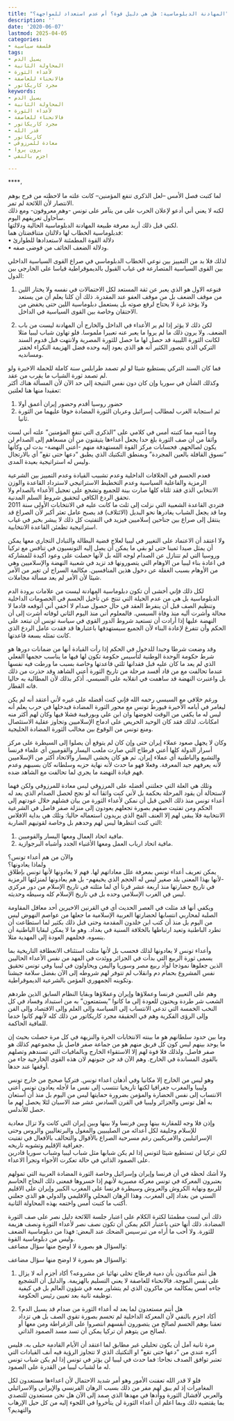 ```yaml
---
title: "المهادنة الدبلوماسية: هل هي دليل قوة؟ أم عدم استعداد للمواجهة؟"
description: ''
date: '2020-06-07'
lastmod: 2025-04-05
categories:
- فلسفة سياسية
tags:
- يسيل الدم
- المحاولة الثانية
- لأعداء الثورة
- فالانحناء للعاصفة
- مجرد كاريكاتور
keywords:
- يسيل الدم
- المحاولة الثانية
- لأعداء الثورة
- فالانحناء للعاصفة
- مجرد كاريكاتور
- قدر الله
- كاريكاتور
- معادة للمرزوقي
- يرون يروا
- اجزم بالنفي

---
```

****،

لما كتبت فصل الأمس –لعل الذكرى تنفع المؤمنين– كانت علته ما لاحظته من فرح بوهم الانتصار لأن اللائحة لم تمر.   
لكنه لا يعني أني أدعو لإعلان الحرب على من يتآمر على تونس -وهم معروفون- ومع ذلك سأحاول تعريفهم اليوم.   
لكني قبل ذلك أريد معرفة طبيعة المهادنة الدبلوماسية الحالية ودلالتها.   
فدبلوماسية الخطاب لها دلالتان متناقضتان هما:   
• دلالة القوة المطمئنة لاستعدادها للطوارئ   
• ودلالة الضعف الخائف من فوضى صفه.

لذلك فلا بد من التمييز بين نوعي الخطاب الدبلوماسي في صراع القوى السياسية الداخلي بين القوى السياسية المتصارعة في غياب القبول بالديموقراطية قياسا على الخارجي بين الدول:

1. فنوعه الاول هو الذي يعبر عن ثقة المستعد لكل الاحتمالات في نفسه ولا يختار اللين من موقف الضعف بل من موقف العفو عند المقدرة. ذلك أن كلنا يعلم أن من يستعد ولا يؤخذ غرة لا يحتاج لرفع صوته بل يستعمل دبلوماسية اللين حتى يخفض من الاحتقان وخاصة بين القوى السياسية في الداخل.

2. لكن ذلك لا يؤثر إذا لم ير الأعداء في الداخل والخارج أن المهادنة ليست من باب الضعف. ولا يرون ذلك ما لم يروا ما يعبر عنه تعبيرا ملموسا. فلو تهاون شباب ليبيا مثلا لكانت الثورة الليبية قد حصل لها ما حصل للثورة المصرية ولانتهت قبل قدوم السند التركي الذي يتصور الكثير أنه هو الذي يعود إليه وحده فضل الهزيمة النكراء لحفتر ومسانديه.

فما كان السند التركي يستطيع شيئا لو لم تصمد طرابلس سنة كاملة للحملة الاخيرة ولو لم تصمد ثورة الشباب ما يقرب من عقد.   
وكذلك الشأن في سوريا وإن كان دون نفس النتيجة إلى حد الآن لأن المسألة هناك أكثر تعقيدا منها هنا لعلتين:   
1. حضور روسيا أقدم وحضور إيران أعمق أولا   
2. ثم استجابة الغرب لمطالب إسرائيل وعربان الثورة المضادة خوفا عليهما من الثورة ثانيا.

وما أعنيه مما كتبته أمس في كلامي على “الذكرى التي تنفع المؤمنين” علته أني لست واثقا من أن صف الثورة بلغ حدا يجعل أعداءها يتيقنون من أن مسعاهم إلى الصدام لن يكون لصالحهم. فحسابات مركز القوة المستهدفة منهم -أعني النهضة- بدت لي وكأنها “تسوق القافلة بالعين المجردة” وبمنطق التكتيك الذي يطبق “دعها حتى تقع” أي بالارتجال وليس له استراتيجية بعيدة المدى.

فعدم الحسم في الخلافات الداخلية وعدم تشبيب القيادة وعدم التمييز بين الشرعية الرمزية والفاعلية السياسية وعدم التخطيط الاستراتيجي لاسترداد القاعدة والوزن الانتخابي الذي فقد ثلثاه كلها صارت بينة للجميع وتشجع على تعجيل الأعداء بالصدام ولا تحقق الردع الكافي لتحقيق شروط السلم المدنية.   
فتردي القاعدة الشعبية التي نزلت إلى ثلث ما كانت عليه في الانتخابات الأولى سنة 2011 وما قد يجعل الشباب يغادرها نحو البديل (الائتلاف) قد يصبح عامل تعثر أكبر لأن الصراع قد ينتقل إلى صراع بين جناحين إسلاميين فيزيد في التفتيت كل ذلك لا يبشر بخير في غياب استراتيجية تطمئن القاعدة الانتخابية.

ولا اعتقد أن الاعتماد على التغيير في ليبيا لعلاج قضية البطالة والتبادل التجاري معها يمكن أن يمثل صيدا ثمينا حتى لو بقي ما يمكن أن يصل إليه التونسيون في تنافس مع تركيا وروسيا التي لم تتنازل عن الصدام لوجه الله بل لأنها حصلت على وعود أكيدة للمشاركة في اعادة بناء ليبيا من الاوهام التي يتصورونها قد تزيد في شعبية النهضة والإسلاميين وهي من الأوهام بسبب الغفلة عن دخول هذين المنافسين. مكالمة السراج لن تغير من الأمر شيئا لأن الأمر لم يعد مسألة مجاملات.

لكل ذلك فإني أخشى أن تكون دبلوماسية المهادنة ليست من علامات برودة الدم الدبلوماسية بل هي من عدم الحيلة التي تنتج عن تأجيل الحسم في الخصومات الداخلية وتنظيم الصف قبل أن ينفرط العقد في حال حصول صدام لا أخفي أني أتوقعه قادما لا محالة وأشرت أليه منذ وفاة السبسي. فالمعلوم أني منذ اليوم الثاني لوفاته أشرت إلى أن النهضة عليها إذا أرادت أن تستعيد شروط الدور القوي في سياسة تونس أن تبتعد على الحكم وأن تتفرغ لإعادة البناء لأن الجميع سيستهدفها باعتبارها قد فقدت عامل الردع الذي كانت تمثله بسعة قاعدتها.

وقد وضعت شرطا وحيدا للدخول في الحكم إذا رأت القيادة أنها من ضمانات دورها هو شرط حكومة الوحدة الوطنية لتأسيس حكومة تكون لها فيها ما يناسب حجمها الفعلي الذي لم يعد ما كان عليه قبل فقدانها ثلثي قاعدتها وخاصة بسبب ما ورطت فيه نفسها عندما تحالفت مع من قاد أفسد مرحلة من تاريخ الثورة أعني الشاهد وقد حذرت من ذلك بل واعتبرت النهضة قد ساهمت في انقلابه على السبسي. أذكر بذلك لأن المطالبة به حاليا فاته القطار.

ورغم خلافي مع السبسي رحمه الله فإني كنت أفضله على غيره لأني أعتقد أنه لم يكن ليغامر في أيامه الأخيرة فيورط تونس مع محور الثورة المضادة فيدخلها في حرب يعلم أنه ليس له ما يكفي من الوقت لخوضها وان ابن علي وبورقيبة فشلا فيها وكان لهم أكثر منه امكانات. لذلك فقد كان الوحيد الحريص على ادماج الإسلاميين وتجاوز عقلية الاستئصال ومنع تونس من الوقوع بين مخالب الثورة المضادة الخليجية.

وكان لا يجهل صعود عملاء إيران حتى وإن كان لم يتوقع أن يصلوا إلى السيطرة على مركز أسرار الدولة كلها أعني قرطاج التي صارت ملعب اليسار والقوميين أي علماء فرنسا والتشيع والباطنية أي عملاء إيران. ثم هو كان يخشى اليسار والاتحاد أكثر من الإسلاميين لأنه يعرفهم جيد المعرفة. وفعلا فهو ما حدث لأنه نهاية حزبه وسلطانه كان بسببهم وعدم فهم قيادة النهضة ما يجري لما تحالفت مع الشاهد ضده.

وتلك هي العلة التي جعلتني أفضله على المرزوقي ليس معادة للمرزوقي ولكن فهما لاستحالة أن يقود المرحلة بحكمة بل لأني كنت واثقا أنه لو نجح لحصل الصدام الذي يعد له أعداء تونس منذ ذلك الحين قبل أن نمكن لأعداء الثورة من بيان فشلهم خلال عودتهم إلى الحكم ومن تفتيت صفهم بصورة تجعلهم يعودون إلى منزلة صفر فاصل في الشرعية الانتخابية فلا يبقى لهم إلا العنف الفج الذي يريدون استعماله حاليا: وتلك هي بداية الافلاس التي كنت انتظرها ليس لهم وحدهم بل وخاصة لقوتيهم الضاربة:

1. مافية اتحاد العمال ومعها اليسار والقوميين.  
2. مافية اتحاد ارباب العمل ومعها الأغنياء الجدد وأشباه البرجوازية.

والآن من هم أعداء تونس؟   
ولماذا يعادونها؟   
يمكن تعريف أعداء تونس بمعرفة علل معاداتهم لها. فهم لا يعادونها لأنها تونس بإطلاق -لأنها بهذا المعنى بلد صغير ليس له الحجم الذي يخيفهم- بل هم يعادونها لمنزلتها الرمزية في تاريخ حضارتها منذ اربعة عشر قرنا أي لما مثلته في تاريخ الإسلام من دور مركزي ليس في الغرب الإسلامي وحده بل في تاريخ الإسلام كله وسيطه وحديثه.

ويكفي أنها قد مثلت في العصر الحديث أي في القرنين الاخيرين أحد معاقل المقاومة الصلبة لمحاربي انتسابها لحضارتها العربية الإسلامية ما جعلها من عواصم النهوض ليس من اليوم بل منذ أن كتب ابن خلدون المقدمة وحتى قبل ذلك بكثير لما استطاعت أن تطرد الباطنية وتعيد ارتباطها بالخلافة السنية في بغداد. وهو ما لا يمكن لبقايا الباطنية أن ينسوه. فحلمهم العودة إلى المهدية مثلا.

وأعداء تونس لا يعادونها لذلك فحسب بل لأنها مثلت استئناف الانعطافة التاريخية بما يسمى ثورة الربيع التي بدأت في الجزائر ووئدت في المهد من نفس الأعداء الحاليين الذين جعلوها نموذجا لوأد ربيع مصر وسوريا واليمن ويحاولون في ليبيا وفي تونس تحقيق نفس المشروع بحمام دم وانقلاب لم تتوفر لهم شروطه إلى الآن بفضل سلامة جيشنا وتكوينه الجمهوري المؤمن بالشرعية الديموقراطية.

وهم على التعيين فرنسا وعملاؤها وإيران وعملاؤها وبقايا النظام السابق الذين طردهم الشعب شر طردة ويحنون للعودة إلى ما كانوا “يستمتعون” به من استبداد وفساد في كل النخب الخمسة التي تدعي الانتساب إلى السياسة وإلى العلم وإلى الاقتصاد وإلى الفن وإلى الرؤى الفكرية وهم في الحقيقة مجرد كاريكاتور من ذلك كله لأنهم كانوا خدما للمافية الحاكمة.

وما بين حدود سلطانهم هو ما بينته الانتخابات الحرة والنزيهة في كل مرة حصلت بحيث إن ما يوحد بينهم ليس كون كل فريق منهم هو من جماعة صفر فاصل بل مجموعهم كذلك هو صفر فاصل. ولذلك فلا قوة لهم إلا الاستقواء الخارج وبالمافيات التي تسندهم وتصلهم بالقوى المساندة في الخارج. وهم الآن قد جن جنونهم لان هذه القوى الخارجية جاء من أوقفها عند حدها.

وهو ليس من الخارج إلا مكانيا وفي أذهان اعداء تونس. فتركيا صحيح من خارج تونس وليبيا والمغرب جغرافيا لكنها تاريخيا تنتسب إلى نفس ما لأجله يعادون تونس أعني الانتساب إلى نفس الحضارة والمؤمن بضرورة حمايتها ليس من اليوم بل منذ أن أستعان به أهل تونس والجزائر وليبيا في القرن السادس عشر ضد الاسبان لئلا يحصل لهم ما حصل للأندلس.

وإذن فلا وجه للمقارنة بينها وبين فرنسا ولا بينها وبين إيران التي كانت ولا تزال معادية للإسلام وحليفة لكل أعدائه من الصليبيين والمغول والبرتغاليين والروس وحتى الإسرائيليين والامريكيين رغم مسرحية الصراع بالأقوال والتحالف بالأفعال في تفتيت جغرافية الإقليم وتشويه تاريخه.   
لكن تركيا لن تستطيع شيئا لتونس إذا لم يكن شبابها مثل شباب ليبيا وشباب سوريا قادرين على الصمود الذاتي في حالة تعكرت الأجواء وتجرأ الاعداء.

ولا أشك لحظة في أن فرنسا وإيران وإسرائيل وخاصة الثورة المضادة العربية التي تمولهم يعتبرون المعركة في تونس معركة مصيرية لأنهم إذا خسروها فمعنى ذلك النجاح الحاسم للربيع ونهاية الكروش والعروش وسيطرة فرنسا على المغرب الكبير وإيران على الاقليم السني من بغداد إلى المغرب. وهذا الرهان المحلي والاقليمي والدولي هو الذي جعلني أكتب ما كتبت أمس واختمه بهذه المحاولة الثانية.

ذلك أني لست مطمئنا لكثرة الكلام على اعتبار جلسة اللائحة دليل نصر على صف الثورة المضادة. ذلك أنها حتى باعتبار الكم يمكن أن تكون نصف نصر لأعداء الثورة ونصف هزيمة للثورة. ولا أحب ما أراه من تبرسيس الضحك عند البعض: فهذا من دبلوماسية الضعف وليس من دبلوماسية القوة.  
والسؤال هو بصورة لا اوضح منها سؤال مضاعف:

والسؤال هو بصورة لا اوضح منها سؤال مضاعف:

1. هل أنتم متأكدون بأن دمية قرطاج تخلى نهائيا عن مشروعه؟ أكاد أجزم أنه لا يزال على نفس الموجة. فالانحناء للعاصفة لا يعني التسليم بالهزيمة. والدليل أن التشجيع جاءه أمس بمكالمة من ماكرون الذي لم يتشاور معه في شؤون العالم بل في كيفية توظيفه ثانية بعد تعيين رئيس الحكومة.

2. هل أنتم مستعدون لما يعد له أعداء الثورة من صدام قد يسيل الدم؟   
أكاد اجزم بالنفي لأن المعركة الداخلية لم تحسم بصورة تقوي الصف بل هي تزداد تعفنا بوهم الحسم لصالح من يتصورون أنفسهم انتصروا على الزغراطة ومن معها أو لصالح من يتوهم أن تركيا يمكن أن تسد مسد الصمود الذاتي.

مرة ثانية آمل أن يكون تحليلي غير مطابق لما اعتقد أن الأيام القادمة حبلى به. فليس أكره عندي من “دعها حتى تقع” او التكتيك الذي لا تتجاوز الرؤية فيه أنف القيادات التي تعتبر توافق الصدف نجاحا: فما حدث في ليبيا لن يؤثر في تونس إذا لم يكن شباب تونس له ما لشباب ليبيا من القدرة على الصمود.

فلو لا قدر الله تعفنت الأمور وهو أمر شديد الاحتمال لأن اعداءها مستعدون لكل المغامرات إذ لم يبق لهم مفر من ذلك بسبب الرهان الفرنسي والإيراني والاسرائيلي والعربي لأفشال الثورة ووأدها في مهدها الذي صمد إلى الآن هل نحن مستعدون للتصدي بما يقتضيه ذلك وبما اعلم أن أعداء الثورة لن يتأخروا في اللجوء إليه من كل حيل الإرهاب والتهديم؟

###

